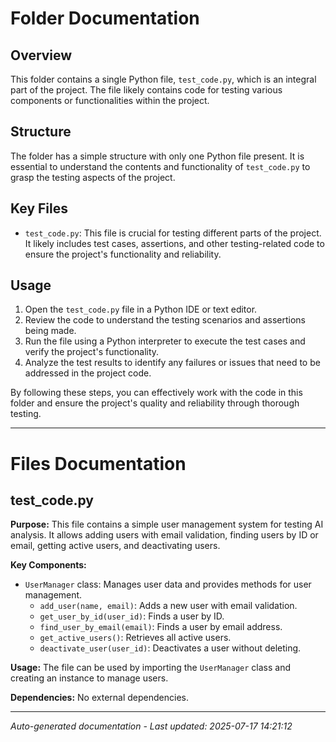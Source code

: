 # Folder Documentation

## Overview
This folder contains a single Python file, `test_code.py`, which is an integral part of the project. The file likely contains code for testing various components or functionalities within the project.

## Structure
The folder has a simple structure with only one Python file present. It is essential to understand the contents and functionality of `test_code.py` to grasp the testing aspects of the project.

## Key Files
- `test_code.py`: This file is crucial for testing different parts of the project. It likely includes test cases, assertions, and other testing-related code to ensure the project's functionality and reliability.

## Usage
1. Open the `test_code.py` file in a Python IDE or text editor.
2. Review the code to understand the testing scenarios and assertions being made.
3. Run the file using a Python interpreter to execute the test cases and verify the project's functionality.
4. Analyze the test results to identify any failures or issues that need to be addressed in the project code.

By following these steps, you can effectively work with the code in this folder and ensure the project's quality and reliability through thorough testing.

---

# Files Documentation

## test_code.py

**Purpose:** This file contains a simple user management system for testing AI analysis. It allows adding users with email validation, finding users by ID or email, getting active users, and deactivating users.

**Key Components:**
- `UserManager` class: Manages user data and provides methods for user management.
  - `add_user(name, email)`: Adds a new user with email validation.
  - `get_user_by_id(user_id)`: Finds a user by ID.
  - `find_user_by_email(email)`: Finds a user by email address.
  - `get_active_users()`: Retrieves all active users.
  - `deactivate_user(user_id)`: Deactivates a user without deleting.

**Usage:** The file can be used by importing the `UserManager` class and creating an instance to manage users.

**Dependencies:** No external dependencies.

---
*Auto-generated documentation - Last updated: 2025-07-17 14:21:12*

